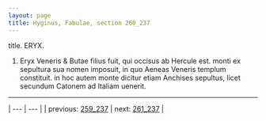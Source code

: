 ```yaml
---
layout: page
title: Hyginus, Fabulae, section 260_237
---
```


title. ERYX.



1. Eryx Veneris & Butae filius fuit, qui occisus ab Hercule est. monti ex sepultura sua nomen imposuit, in quo Aeneas Veneris templum constituit. in hoc autem monte dicitur etiam Anchises sepultus, licet secundum Catonem ad Italiam uenerit.



---

| --- | --- |
| previous: [259_237](../259_237/) | next: [261_237](../261_237/) |